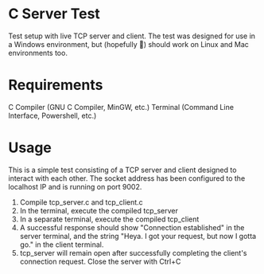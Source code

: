 # C Server Test
Test setup with live TCP server and client. The test was designed for use in a Windows environment, but (hopefully :pray:) should work on Linux and Mac environments too.

# Requirements
C Compiler (GNU C Compiler, MinGW, etc.)
Terminal (Command Line Interface, Powershell, etc.)

# Usage
This is a simple test consisting of a TCP server and client designed to interact with each other. The socket address has been configured to the localhost IP and is running on port 9002.
1. Compile tcp_server.c and tcp_client.c
2. In the terminal, execute the compiled tcp_server
3. In a separate terminal, execute the compiled tcp_client
4. A successful response should show "Connection established" in the server terminal, and the string "Heya. I got your request, but now I gotta go." in the client terminal.
5. tcp_server will remain open after successfully completing the client's connection request. Close the server with Ctrl+C

